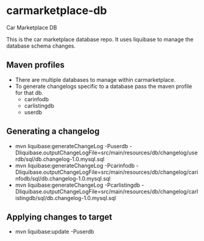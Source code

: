 # carmarketplace-db

Car Marketplace DB

This is the car marketplace database repo. It uses liquibase to manage the database schema changes.

## Maven profiles
- There are multiple databases to manage within carmarketplace. 
- To generate changelogs specific to a database pass the maven profile for that db.
  - carinfodb
  - carlistingdb
  - userdb

## Generating a changelog
- mvn liquibase:generateChangeLog -Puserdb -Dliquibase.outputChangeLogFile=src/main/resources/db/changelog/userdb/sql/db.changelog-1.0.mysql.sql
- mvn liquibase:generateChangeLog -Pcarinfodb -Dliquibase.outputChangeLogFile=src/main/resources/db/changelog/carinfodb/sql/db.changelog-1.0.mysql.sql
- mvn liquibase:generateChangeLog -Pcarlistingdb -Dliquibase.outputChangeLogFile=src/main/resources/db/changelog/carlistingdb/sql/db.changelog-1.0.mysql.sql

## Applying changes to target
- mvn liquibase:update -Puserdb